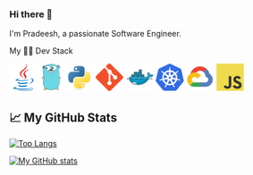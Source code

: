 ### Hi there 👋

I'm Pradeesh, a passionate Software Engineer.

My 🧑‍💻 Dev Stack

<img src="https://github.com/devicons/devicon/blob/master/icons/java/java-original.svg" alt="Java" width="50" height="50"/><img src="https://github.com/devicons/devicon/blob/master/icons/go/go-original.svg" alt="Go" width="50" height="50"/><img src="https://github.com/devicons/devicon/blob/master/icons/python/python-original.svg" alt="Java" width="50" height="50"/> <img src="https://github.com/devicons/devicon/blob/master/icons/git/git-original.svg" alt="Java" width="50" height="50"/> <img src="https://github.com/devicons/devicon/blob/master/icons/docker/docker-original.svg" alt="Docker" width="50" height="50"/> <img src="https://github.com/devicons/devicon/blob/master/icons/kubernetes/kubernetes-plain.svg" alt="Java" width="50" height="50"/>  <img src="https://github.com/devicons/devicon/blob/master/icons/googlecloud/googlecloud-original.svg" alt="Java" width="50" height="50"/> <img src="https://github.com/devicons/devicon/blob/master/icons/javascript/javascript-original.svg" alt="Java" width="50" height="50"/>

## &#x1f4c8; My GitHub Stats

[![Top Langs](https://github-readme-stats.vercel.app/api/top-langs/?username=pradeesh-kumar&theme=radical)](https://github.com/pradeesh-kumar/github-readme-stats)

[![My GitHub stats](https://github-readme-stats.vercel.app/api?username=pradeesh-kumar&include_all_commits=true&count_private=true&theme=radical)](https://github.com/pradeesh-kumar/github-readme-stats)

<!--
**pradeesh-kumar/pradeesh-kumar** is a ✨ _special_ ✨ repository because its `README.md` (this file) appears on your GitHub profile.

Here are some ideas to get you started:

- 🔭 I’m currently working on ...
- 🌱 I’m currently learning ...
- 👯 I’m looking to collaborate on ...
- 🤔 I’m looking for help with ...
- 💬 Ask me about ...
- 📫 How to reach me: ...
- 😄 Pronouns: ...
- ⚡ Fun fact: ...
-->
